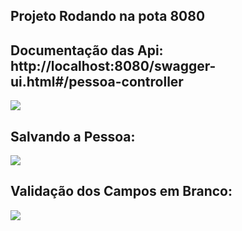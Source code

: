 <h2>Projeto Rodando na pota 8080</h2>

<h2>Documentação das Api: http://localhost:8080/swagger-ui.html#/pessoa-controller</h2>
<img src="https://user-images.githubusercontent.com/63434009/135781805-12260119-6755-4452-88fd-e60cc61ea5fa.PNG">

<h2>Salvando a Pessoa: </h2>

<img src="https://user-images.githubusercontent.com/63434009/135781445-95f91747-422a-42a4-9631-dd93e0920ba3.PNG">

<h2>Validação dos Campos em Branco: </h2>

<img src="https://user-images.githubusercontent.com/63434009/135781576-7c954e62-a39f-4d1a-809e-a66d47f352f2.PNG">
